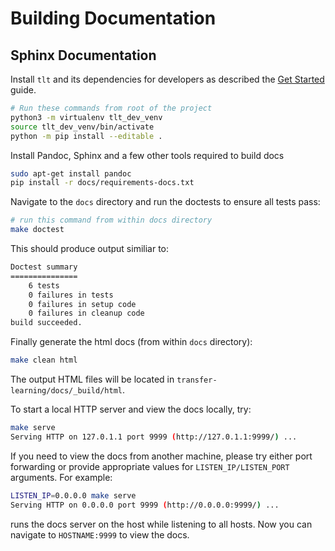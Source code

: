 # Building Documentation

## Sphinx Documentation

Install `tlt` and its dependencies for developers as described the [Get Started](/GetStarted) guide.
```bash
# Run these commands from root of the project
python3 -m virtualenv tlt_dev_venv
source tlt_dev_venv/bin/activate
python -m pip install --editable .
```

Install Pandoc, Sphinx and a few other tools required to build docs
```bash
sudo apt-get install pandoc
pip install -r docs/requirements-docs.txt
```

Navigate to the `docs` directory and run the doctests to ensure all tests pass:
```bash
# run this command from within docs directory
make doctest
```

This should produce output similiar to:
```bash
Doctest summary
===============
    6 tests
    0 failures in tests
    0 failures in setup code
    0 failures in cleanup code
build succeeded.
```

Finally generate the html docs (from within `docs` directory):
```bash
make clean html
```

The output HTML files will be located in `transfer-learning/docs/_build/html`.

To start a local HTTP server and view the docs locally, try:
```bash
make serve
Serving HTTP on 127.0.1.1 port 9999 (http://127.0.1.1:9999/) ...
```

If you need to view the docs from another machine, please try either port forwarding or
provide appropriate values for `LISTEN_IP/LISTEN_PORT` arguments.
For example:
```bash
LISTEN_IP=0.0.0.0 make serve
Serving HTTP on 0.0.0.0 port 9999 (http://0.0.0.0:9999/) ...
```

runs the docs server on the host while listening to all hosts.
Now you can navigate to `HOSTNAME:9999` to view the docs.
